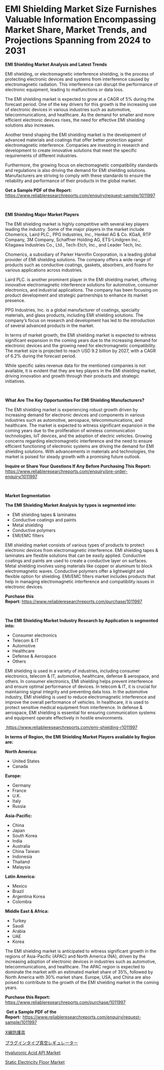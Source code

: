 <p><h1>EMI Shielding Market Size Furnishes Valuable Information Encompassing Market Share, Market Trends, and Projections Spanning from 2024 to 2031</h1></p><p><strong>EMI Shielding Market Analysis and Latest Trends</strong></p>
<p><p>EMI shielding, or electromagnetic interference shielding, is the process of protecting electronic devices and systems from interference caused by electromagnetic radiation. This interference can disrupt the performance of electronic equipment, leading to malfunctions or data loss.</p><p>The EMI shielding market is expected to grow at a CAGR of 5% during the forecast period. One of the key drivers for this growth is the increasing use of electronic devices in various industries such as automotive, telecommunications, and healthcare. As the demand for smaller and more efficient electronic devices rises, the need for effective EMI shielding solutions also increases.</p><p>Another trend shaping the EMI shielding market is the development of advanced materials and coatings that offer better protection against electromagnetic interference. Companies are investing in research and development to create innovative solutions that meet the specific requirements of different industries.</p><p>Furthermore, the growing focus on electromagnetic compatibility standards and regulations is also driving the demand for EMI shielding solutions. Manufacturers are striving to comply with these standards to ensure the reliability and performance of their products in the global market.</p></p>
<p><strong>Get a Sample PDF of the Report:&nbsp;</strong> <a href="https://www.reliableresearchreports.com/enquiry/request-sample/1011997">https://www.reliableresearchreports.com/enquiry/request-sample/1011997</a></p>
<p>&nbsp;</p>
<p><strong>EMI Shielding Major Market Players</strong></p>
<p><p>The EMI shielding market is highly competitive with several key players leading the industry. Some of the major players in the market include Chomerics, Laird PLC., PPG Industries, Inc., Henkel AG & Co. KGaA, RTP Company, 3M Company, Schaffner Holding AG, ETS-Lindgren Inc., Kitagawa Industries Co., Ltd., Tech-Etch, Inc., and Leader Tech, Inc.</p><p>Chomerics, a subsidiary of Parker Hannifin Corporation, is a leading global provider of EMI shielding solutions. The company offers a wide range of products such as conductive coatings, gaskets, absorbers, and foams for various applications across industries.</p><p>Laird PLC. is another prominent player in the EMI shielding market, offering innovative electromagnetic interference solutions for automotive, consumer electronics, and industrial applications. The company has been focusing on product development and strategic partnerships to enhance its market presence.</p><p>PPG Industries, Inc. is a global manufacturer of coatings, specialty materials, and glass products, including EMI shielding solutions. The company’s focus on research and development has led to the introduction of several advanced products in the market.</p><p>In terms of market growth, the EMI shielding market is expected to witness significant expansion in the coming years due to the increasing demand for electronic devices and the growing need for electromagnetic compatibility. The market size is projected to reach USD 9.2 billion by 2027, with a CAGR of 6.2% during the forecast period.</p><p>While specific sales revenue data for the mentioned companies is not available, it is evident that they are key players in the EMI shielding market, driving innovation and growth through their products and strategic initiatives.</p></p>
<p>&nbsp;</p>
<p><strong>What Are The Key Opportunities For EMI Shielding Manufacturers?</strong></p>
<p><p>The EMI shielding market is experiencing robust growth driven by increasing demand for electronic devices and components in various industries such as automotive, aerospace, telecommunications, and healthcare. The market is expected to witness significant expansion in the coming years due to the proliferation of wireless communication technologies, IoT devices, and the adoption of electric vehicles. Growing concerns regarding electromagnetic interference and the need to ensure efficient functioning of electronic systems are driving the demand for EMI shielding solutions. With advancements in materials and technologies, the market is poised for steady growth with a promising future outlook.</p></p>
<p><strong>Inquire or Share Your Questions If Any Before Purchasing This Report:</strong> <a href="https://www.reliableresearchreports.com/enquiry/pre-order-enquiry/1011997">https://www.reliableresearchreports.com/enquiry/pre-order-enquiry/1011997</a></p>
<p>&nbsp;</p>
<p><strong>Market Segmentation</strong></p>
<p><strong>The EMI Shielding Market Analysis by types is segmented into:</strong></p>
<p><ul><li>EMI shielding tapes & laminates</li><li>Conductive coatings and paints</li><li>Metal shielding</li><li>Conductive polymers</li><li>EMI/EMC filters</li></ul></p>
<p><p>EMI shielding market consists of various types of products to protect electronic devices from electromagnetic interference. EMI shielding tapes & laminates are flexible solutions that can be easily applied. Conductive coatings and paints are used to create a conductive layer on surfaces. Metal shielding involves using materials like copper or aluminum to block electromagnetic waves. Conductive polymers offer a lightweight and flexible option for shielding. EMI/EMC filters market includes products that help in managing electromagnetic interference and compatibility issues in electronic devices.</p></p>
<p><strong>Purchase this Report:&nbsp;</strong><a href="https://www.reliableresearchreports.com/purchase/1011997">https://www.reliableresearchreports.com/purchase/1011997</a></p>
<p>&nbsp;</p>
<p><strong>The EMI Shielding Market Industry Research by Application is segmented into:</strong></p>
<p><ul><li>Consumer electronics</li><li>Telecom & IT</li><li>Automotive</li><li>Healthcare</li><li>Defense & Aerospace</li><li>Others</li></ul></p>
<p><p>EMI shielding is used in a variety of industries, including consumer electronics, telecom & IT, automotive, healthcare, defense & aerospace, and others. In consumer electronics, EMI shielding helps prevent interference and ensure optimal performance of devices. In telecom & IT, it is crucial for maintaining signal integrity and preventing data loss. In the automotive industry, EMI shielding is used to reduce electromagnetic interference and improve the overall performance of vehicles. In healthcare, it is used to protect sensitive medical equipment from interference. In defense & aerospace, EMI shielding is essential for ensuring communication systems and equipment operate effectively in hostile environments.</p></p>
<p><a href="https://www.reliableresearchreports.com/emi-shielding-r1011997">&nbsp;https://www.reliableresearchreports.com/emi-shielding-r1011997</a></p>
<p><strong>In terms of Region, the EMI Shielding Market Players available by Region are:</strong></p>
<p>
    <p> <strong> North America: </strong>
        <ul>
            <li>United States</li>
            <li>Canada</li>
        </ul>
        </p> 
    <p> <strong> Europe: </strong>
        <ul>
            <li>Germany</li>
            <li>France</li>
            <li>U.K.</li>
            <li>Italy</li>
            <li>Russia</li>
        </ul>
        </p> 
    <p> <strong> Asia-Pacific: </strong>
        <ul>
            <li>China</li>
            <li>Japan</li>
            <li>South Korea</li>
            <li>India</li>
            <li>Australia</li>
            <li>China Taiwan</li>
            <li>Indonesia</li>
            <li>Thailand</li>
            <li>Malaysia</li>
        </ul>
        </p> 
    <p> <strong> Latin America: </strong>
        <ul>
            <li>Mexico</li>
            <li>Brazil</li>
            <li>Argentina Korea</li>
            <li>Colombia</li>
        </ul>
        </p> 
    <p> <strong> Middle East & Africa: </strong>
        <ul>
            <li>Turkey</li>
            <li>Saudi</li>
            <li>Arabia</li>
            <li>UAE</li>
            <li>Korea</li>
        </ul>
    </p>
    </p>
<p><p>The EMI shielding market is anticipated to witness significant growth in the regions of Asia-Pacific (APAC) and North America (NA), driven by the increasing adoption of electronic devices in industries such as automotive, telecommunications, and healthcare. The APAC region is expected to dominate the market with an estimated market share of 35%, followed by North America with 30% market share. Europe, USA, and China are also poised to contribute to the growth of the EMI shielding market in the coming years.</p></p>
<p><strong>Purchase this Report: </strong><a href="https://www.reliableresearchreports.com/purchase/1011997">https://www.reliableresearchreports.com/purchase/1011997</a></p>
<p>&nbsp;<strong>Get a Sample PDF of the Report:&nbsp;&nbsp;</strong><a href="https://www.reliableresearchreports.com/enquiry/request-sample/1011997">https://www.reliableresearchreports.com/enquiry/request-sample/1011997</a></p>
<p><strong></strong></p>
<p><p><a href="https://github.com/TysonKub/Market-Research-Report-List-1/blob/main/8408776172511.md">X線防護具</a></p><p><a href="https://github.com/RaeJenkins1952/Market-Research-Report-List-2/blob/main/1960102172510.md">プラグインタイプ真空レギュレーター</a></p><p><a href="https://www.linkedin.com/pulse/hyaluronic-acid-api-market-share-amp-analysis-growth-qyhqe">Hyaluronic Acid API Market</a></p><p><a href="https://www.linkedin.com/pulse/static-electricity-floor-market-forecast-global-trends-b3cae">Static Electricity Floor Market</a></p></p>